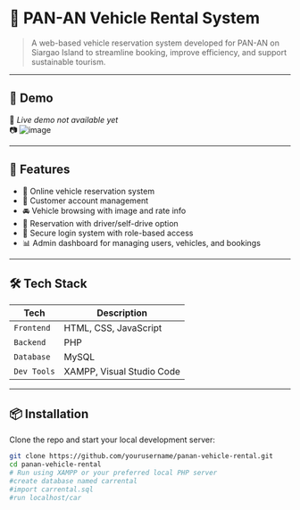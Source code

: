 # 🚗 PAN-AN Vehicle Rental System

> A web-based vehicle reservation system developed for PAN-AN on Siargao Island to streamline booking, improve efficiency, and support sustainable tourism.

---

## 📸 Demo

🚧 *Live demo not available yet*  
📷 ![image](https://github.com/user-attachments/assets/d31df920-98b0-4ac7-931e-be5fec0a4fdc)

---

## 🧠 Features

- 📝 Online vehicle reservation system
- 👤 Customer account management
- 🚘 Vehicle browsing with image and rate info
- 📅 Reservation with driver/self-drive option
- 🔐 Secure login system with role-based access
- 📊 Admin dashboard for managing users, vehicles, and bookings

---

## 🛠️ Tech Stack

| Tech | Description |
|------|-------------|
| `Frontend` | HTML, CSS, JavaScript |
| `Backend` | PHP |
| `Database` | MySQL |
| `Dev Tools` | XAMPP, Visual Studio Code |

---

## 📦 Installation

Clone the repo and start your local development server:

```bash
git clone https://github.com/yourusername/panan-vehicle-rental.git
cd panan-vehicle-rental
# Run using XAMPP or your preferred local PHP server
#create database named carrental
#import carrental.sql
#run localhost/car
